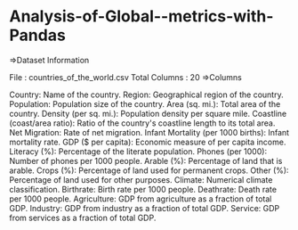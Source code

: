 # Analysis-of-Global--metrics-with-Pandas
=>Dataset Information

File : countries_of_the_world.csv
Total Columns : 20
=>Columns

Country: Name of the country.
Region: Geographical region of the country.
Population: Population size of the country.
Area (sq. mi.): Total area of the country.
Density (per sq. mi.): Population density per square mile.
Coastline (coast/area ratio): Ratio of the country's coastline length to its total area.
Net Migration: Rate of net migration.
Infant Mortality (per 1000 births): Infant mortality rate.
GDP ($ per capita): Economic measure of per capita income.
Literacy (%): Percentage of the literate population.
Phones (per 1000): Number of phones per 1000 people.
Arable (%): Percentage of land that is arable.
Crops (%): Percentage of land used for permanent crops.
Other (%): Percentage of land used for other purposes.
Climate: Numerical climate classification.
Birthrate: Birth rate per 1000 people.
Deathrate: Death rate per 1000 people.
Agriculture: GDP from agriculture as a fraction of total GDP.
Industry: GDP from industry as a fraction of total GDP.
Service: GDP from services as a fraction of total GDP.
